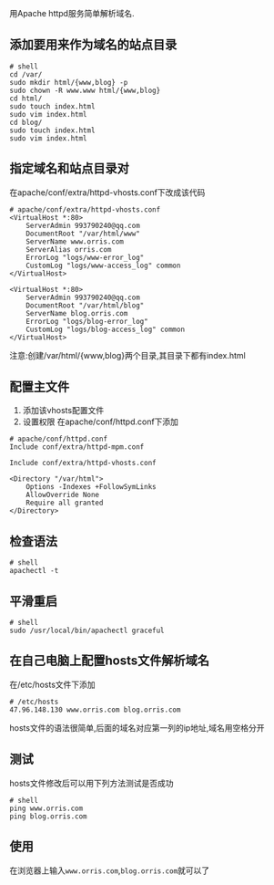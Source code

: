用Apache httpd服务简单解析域名.

## 添加要用来作为域名的站点目录
```
# shell
cd /var/
sudo mkdir html/{www,blog} -p
sudo chown -R www.www html/{www,blog}
cd html/
sudo touch index.html
sudo vim index.html
cd blog/
sudo touch index.html
sudo vim index.html
```
## 指定域名和站点目录对

在apache/conf/extra/httpd-vhosts.conf下改成该代码
```
# apache/conf/extra/httpd-vhosts.conf
<VirtualHost *:80>
    ServerAdmin 993790240@qq.com
    DocumentRoot "/var/html/www"
    ServerName www.orris.com
    ServerAlias orris.com
    ErrorLog "logs/www-error_log"
    CustomLog "logs/www-access_log" common
</VirtualHost>

<VirtualHost *:80>
    ServerAdmin 993790240@qq.com
    DocumentRoot "/var/html/blog"
    ServerName blog.orris.com
    ErrorLog "logs/blog-error_log"
    CustomLog "logs/blog-access_log" common
</VirtualHost>
```
注意:创建/var/html/{www,blog}两个目录,其目录下都有index.html

## 配置主文件
1. 添加该vhosts配置文件
2. 设置权限
在apache/conf/httpd.conf下添加
```
# apache/conf/httpd.conf
Include conf/extra/httpd-mpm.conf

Include conf/extra/httpd-vhosts.conf

<Directory "/var/html">
    Options -Indexes +FollowSymLinks
    AllowOverride None
    Require all granted
</Directory>
```
## 检查语法
```
# shell
apachectl -t
```
## 平滑重启
```
# shell
sudo /usr/local/bin/apachectl graceful
```

## 在自己电脑上配置hosts文件解析域名
在/etc/hosts文件下添加
```
# /etc/hosts
47.96.148.130 www.orris.com blog.orris.com
```
hosts文件的语法很简单,后面的域名对应第一列的ip地址,域名用空格分开

## 测试
hosts文件修改后可以用下列方法测试是否成功
```
# shell
ping www.orris.com
ping blog.orris.com
```
## 使用
在浏览器上输入```www.orris.com```,```blog.orris.com```就可以了
